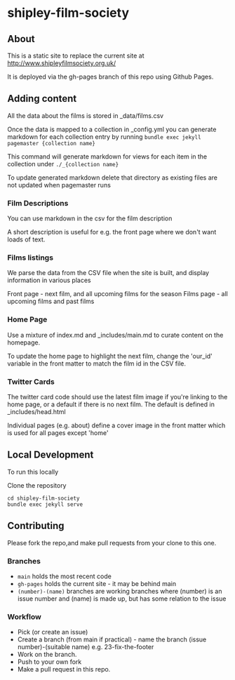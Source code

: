 # shipley-film-society

## About

This is a static site to replace the current site at http://www.shipleyfilmsociety.org.uk/

It is deployed via the gh-pages branch of this repo using Github Pages.

## Adding content
All the data about the films is stored in _data/films.csv

Once the data is mapped to a collection in _config.yml
you can generate markdown for each collection entry
by running `bundle exec jekyll pagemaster {collection name}`

This command will generate markdown for views for each item in the collection
under `./_{collection name}`

To update generated markdown delete that directory
as existing files are not updated when pagemaster runs

### Film Descriptions
You can use markdown in the csv for the film description

A short description is useful for e.g. the front page where we don't want loads of text.

### Films listings
We parse the data from the CSV file when the site is built, and display information in various places

Front page - next film, and all upcoming films for the season
Films page - all upcoming films and past films

### Home Page
Use a mixture of index.md and _includes/main.md to curate content on the homepage.

To update the home page to highlight the next film, change the 'our_id' variable in the front matter to match the film id in the CSV file.

### Twitter Cards
The twitter card code should use the latest film image if you're linking to the home page, or a default if there is no next film. The default is defined in _includes/head.html

Individual pages (e.g. about) define a cover image in the front matter which is used for all pages except 'home'

## Local Development
To run this locally

Clone the repository

	cd shipley-film-society
	bundle exec jekyll serve

## Contributing

Please fork the repo,and make pull requests from your clone to this one.

### Branches

- `main` holds the most recent code
- `gh-pages` holds the current site - it may be behind main
- `(number)-(name)` branches are working branches where (number) is an issue number and (name) is made up, but has some relation to the issue

### Workflow

* Pick (or create an issue)
* Create a branch (from main if practical) - name the branch (issue number)-(suitable name) e.g. 23-fix-the-footer
* Work on the branch.
* Push to your own fork
* Make a pull request in this repo.

